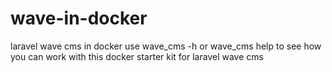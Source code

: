 # wave-in-docker
laravel wave cms in docker
use wave_cms -h or wave_cms help to see how you can work with this docker starter kit for laravel wave cms
